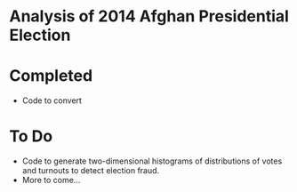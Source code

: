 # Analysis of 2014 Afghan Presidential Election

Completed
====

- Code to convert 


To Do
====

- Code to generate two-dimensional histograms of distributions
  of votes and turnouts to detect election fraud.
- More to come...
